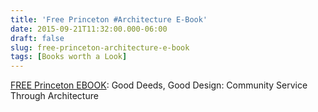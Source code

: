 ```yaml
---
title: 'Free Princeton #Architecture E-Book'
date: 2015-09-21T11:32:00.000-06:00
draft: false
slug: free-princeton-architecture-e-book
tags: [Books worth a Look]
---
```


[FREE Princeton EBOOK](http://site.ebrary.com/lib/papress--pub/docDetail.action?docID=10182747): Good Deeds, Good Design: Community Service Through Architecture